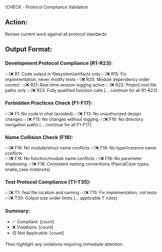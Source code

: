 /CHECK - Protocol Compliance Validation

## Action:
Review current work against all protocol standards

## Output Format:
### Development Protocol Compliance (R1-R23):
✅/❌ R1: Code output in filesystem/artifacts only
✅/❌ R15: Fix implementation, never modify tests
✅/❌ R20: Module dependency order correct
✅/❌ R21: Real-time session logging active
✅/❌ R22: Project root file paths only
✅/❌ R23: Fully qualified function calls
[... continue for all R1-R23]

### Forbidden Practices Check (F1-F17):
✅/❌ F1: No code in chat (avoided)
✅/❌ F13: No unauthorized design changes
✅/❌ F15: No changes without logging
✅/❌ F16: No directory navigation paths
[... continue for all F1-F17]

### Name Collision Check (F18):
✅/❌ F18: No module/struct name conflicts
✅/❌ F18: No type/instance name conflicts  
✅/❌ F18: No function/module name conflicts
✅/❌ F18: No parameter shadowing
✅/❌ F18: Consistent naming conventions (PascalCase types, snake_case instances)

### Test Protocol Compliance (T1-T35):
✅/❌ T1: Test file location and naming
✅/❌ T15: Fix implementation, not tests
✅/❌ T30: Output size under limits
[... applicable T rules]

### Summary:
- ✅ Compliant: [count]
- ❌ Violations: [count] 
- 🟡 Not Applicable: [count]

Then highlight any violations requiring immediate attention.